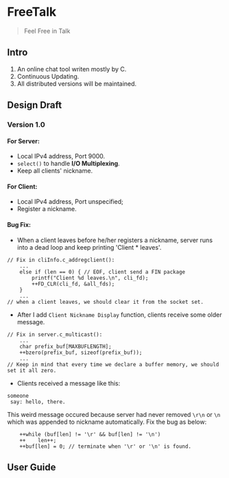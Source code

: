 # FreeTalk

> Feel Free in Talk

## Intro

1. An online chat tool writen mostly by C.
2. Continuous Updating.
3. All distributed versions will be maintained.

## Design Draft

### Version 1.0

#### For Server:

* Local IPv4 address, Port 9000.
* `select()` to handle <b>I/O Multiplexing</b>.
* Keep all clients' nickname.

#### For Client:

* Local IPv4 address, Port unspecified;
* Register a nickname.

#### Bug Fix:

- When a client leaves before he/her registers a nickname, server runs into a dead loop and keep printing 'Client * leaves'.

```
// Fix in cliInfo.c_addregclient():
    ...
    else if (len == 0) { // EOF, client send a FIN package
        printf("Client %d leaves.\n", cli_fd);
        ++FD_CLR(cli_fd, &all_fds);
    }
    ...
// when a client leaves, we should clear it from the socket set.
```

- After I add `Client Nickname Display` function, clients receive some older message.

```
// Fix in server.c_multicast():
    ...
    char prefix_buf[MAXBUFLENGTH];
    ++bzero(prefix_buf, sizeof(prefix_buf));
    ...
// Keep in mind that every time we declare a buffer memory, we should set it all zero.
```
- Clients received a message like this:

```
someone
 say: hello, there.
```

This weird message occured because server had never removed `\r\n` or `\n` which was appended to nickname automatically.
Fix the bug as below:

```
    ++while (buf[len] != '\r' && buf[len] != '\n')
    ++    len++;
    ++buf[len] = 0; // terminate when '\r' or '\n' is found.
```

## User Guide
